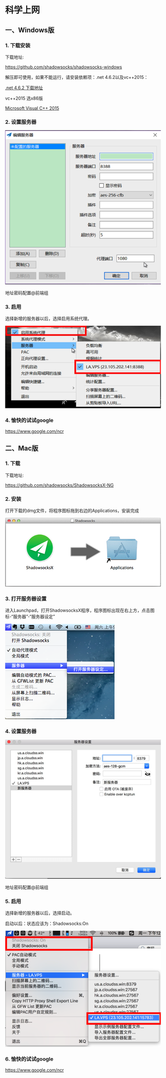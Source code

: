 # 科学上网

## 一、Windows版

### 1. 下载安装

下载地址:

https://github.com/shadowsocks/shadowsocks-windows



解压即可使用，如果不能运行，请安装依赖项：.net 4.6.2以及vc++2015：

[.net 4.6.2 下载地址](https://www.microsoft.com/en-US/download/details.aspx?id=53344)

vc++2015 选x86版

[Microsoft Visual C++ 2015](https://www.microsoft.com/en-us/download/details.aspx?id=53840)

### 2. 设置服务器

![ss-mac-02](images/ss-win-01.png)

地址密码配置@前端组

### 3. 启用

选择新增的服务器以后，选择启用系统代理。

![ss-mac-02](images/ss-win-02.jpg)

### 4. 愉快的试试google

https://www.google.com/ncr



## 二、Mac版

### 1. 下载

下载地址:

https://github.com/shadowsocks/ShadowsocksX-NG

### 2. 安装

打开下载的dmg文件，将程序图标拖到右边的Applications，安装完成

![Mac-01](images/ss-mac-01.png)

### 3. 打开服务器设置

进入Launchpad，打开ShadowsocksX程序，程序图标出现在右上方，点击图标-“服务器”-“服务器设定”

![ss-mac-02](images/ss-mac-02.png)



### 4. 设置服务器

![ss-mac-02](images/ss-mac-03.png)

地址密码配置@前端组

### 5. 启用

选择新增的服务器以后，选择启动。

启动以后：状态应该为：Shadowsocks:On

![ss-mac-02](images/ss-mac-04.png)

### 6. 愉快的试试google

https://www.google.com/ncr

